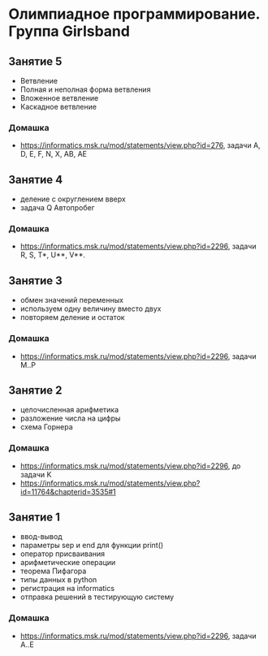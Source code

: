 # Олимпиадное программирование. Группа Girlsband
## Занятие 5
+ Ветвление
+ Полная и неполная форма ветвления
+ Вложенное ветвление
+ Каскадное ветвление
### Домашка
+ https://informatics.msk.ru/mod/statements/view.php?id=276, задачи A, D, E, F, N, X, AB, AE
## Занятие 4
+ деление с округлением вверх
+ задача Q Автопробег
### Домашка
+ https://informatics.msk.ru/mod/statements/view.php?id=2296, задачи R, S, T*, U**, V**.
## Занятие 3
+ обмен значений переменных
+ используем одну величину вместо двух
+ повторяем деление и остаток
### Домашка
+ https://informatics.msk.ru/mod/statements/view.php?id=2296, задачи M..P
## Занятие 2
+ целочисленная арифметика
+ разложение числа на цифры
+ схема Горнера
### Домашка
+ https://informatics.msk.ru/mod/statements/view.php?id=2296, до задачи K
+ https://informatics.msk.ru/mod/statements/view.php?id=11764&chapterid=3535#1
## Занятие 1
+ ввод-вывод
+ параметры sep и end для функции print()
+ оператор присваивания
+ арифметические операции
+ теорема Пифагора
+ типы данных в python
+ регистрация на informatics
+ отправка решений в тестирующую систему
### Домашка
+ https://informatics.msk.ru/mod/statements/view.php?id=2296, задачи A..E